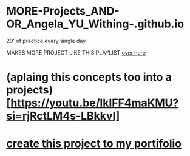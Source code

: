 # MORE-Projects_AND-OR_Angela_YU_Withing-.github.io
20' of practice every single day

MAKES MORE PROJECT LIKE THIS PLAYLIST [over here](https://youtube.com/playlist?list=PLNCevxogE3fgy0pAzVccadWKaQp9iHspz&si=o811lmEaiZs9_R_W)

# (aplaing this concepts too into a projects)[https://youtu.be/lkIFF4maKMU?si=rjRctLM4s-LBkkvl]

# [create this project to my portifolio](https://youtu.be/PGuKjkdGrEI?si=XlpUC_B_LCBTJX99)

